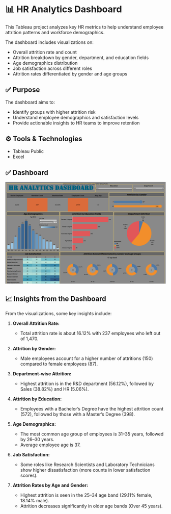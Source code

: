 # 📊 HR Analytics Dashboard

This Tableau project analyzes key HR metrics to help understand employee attrition patterns and workforce demographics.

The dashboard includes visualizations on:

* Overall attrition rate and count
* Attrition breakdown by gender, department, and education fields
* Age demographics distribution
* Job satisfaction across different roles
* Attrition rates differentiated by gender and age groups

## ✅ Purpose

The dashboard aims to:

* Identify groups with higher attrition risk
* Understand employee demographics and satisfaction levels
* Provide actionable insights to HR teams to improve retention

## ⚙ Tools & Technologies

* Tableau Public
* Excel

## ✅ Dashboard
![HR Analytics Dashboard](Dashboard.png)

## 📈 Insights from the Dashboard

From the visualizations, some key insights include:

1. **Overall Attrition Rate:**

   * Total attrition rate is about 16.12% with 237 employees who left out of 1,470.

2. **Attrition by Gender:**

   * Male employees account for a higher number of attritions (150) compared to female employees (87).

3. **Department-wise Attrition:**

   * Highest attrition is in the R&D department (56.12%), followed by Sales (38.82%) and HR (5.06%).

4. **Attrition by Education:**

   * Employees with a Bachelor’s Degree have the highest attrition count (572), followed by those with a Master’s Degree (398).

5. **Age Demographics:**

   * The most common age group of employees is 31–35 years, followed by 26–30 years.
   * Average employee age is 37.

6. **Job Satisfaction:**

   * Some roles like Research Scientists and Laboratory Technicians show higher dissatisfaction (more counts in lower satisfaction scores).

7. **Attrition Rates by Age and Gender:**

   * Highest attrition is seen in the 25–34 age band (29.11% female, 18.14% male).
   * Attrition decreases significantly in older age bands (Over 45 years).
